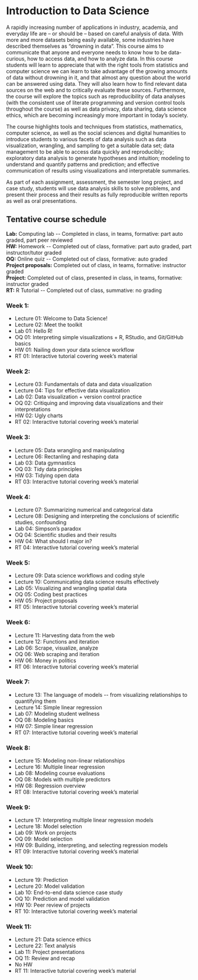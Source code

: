 # Introduction to Data Science

A rapidly increasing number of applications in industry, academia, and everyday life are – or should be – based on careful analysis of data. With more and more datasets being easily available, some industries have described themselves as “drowning in data”. This course aims to communicate that anyone and everyone needs to know how to be data-curious, how to access data, and how to analyze data. In this course students will learn to appreciate that with the right tools from statistics and computer science we can learn to take advantage of the growing amounts of data without drowning in it, and that almost any question about the world can be answered using data. They will also learn how to find relevant data sources on the web and to critically evaluate these sources. Furthermore, the course will explore the topics such as reproducibility of data analyses (with the consistent use of literate programming and version control tools throughout the course) as well as data privacy, data sharing, data science ethics, which are becoming increasingly more important in today’s society.

The course highlights tools and techniques from statistics, mathematics, computer science, as well as the social sciences and digital humanities to introduce students to various facets of data analysis such as data visualization, wrangling, and sampling to get a suitable data set; data management to be able to access data quickly and reproducibly; exploratory data analysis to generate hypotheses and intuition; modeling to understand and quantify patterns and prediction; and effective communication of results using visualizations and interpretable summaries.

As part of each assignment, assessment, the semester long project, and case study, students will use data analysis skills to solve problems, and present their process and their results as fully reproducible written reports as well as oral presentations.

## Tentative course schedule

**Lab:** Computing lab -- Completed in class, in teams, formative: part auto graded, part peer reviewed  
**HW:** Homework -- Completed out of class, formative: part auto graded, part instructor/tutor graded  
**OQ:** Online quiz -- Completed out of class, formative: auto graded  
**Project proposals:** Completed out of class, in teams, formative: instructor graded  
**Project:** Completed out of class, presented in class, in teams, formative: instructor graded  
**RT:** R Tutorial -- Completed out of class, summative: no grading  

### Week 1:
- Lecture 01: Welcome to Data Science!
- Lecture 02: Meet the toolkit
- Lab 01: Hello R!
- OQ 01: Interpreting simple visualizations + R, RStudio, and Git/GitHub basics
- HW 01: Nailing down your data science workflow
- RT 01: Interactive tutorial covering week’s material

### Week 2:
- Lecture 03: Fundamentals of data and data visualization
- Lecture 04: Tips for effective data visualization
- Lab 02: Data visualization + version control practice
- OQ 02: Critiquing and improving data visualizations and their interpretations
- HW 02: Ugly charts 
- RT 02: Interactive tutorial covering week’s material

### Week 3:
- Lecture 05: Data wrangling and manipulating
- Lecture 06: Rectanling and reshaping data
- Lab 03: Data gymnastics
- OQ 03: Tidy data principles
- HW 03: Tidying open data 
- RT 03: Interactive tutorial covering week’s material

### Week 4:
- Lecture 07: Summarizing numerical and categorical data 
- Lecture 08: Designing and interpreting the conclusions of scientific studies, confounding
- Lab 04: Simpson’s paradox
- OQ 04: Scientific studies and their results
- HW 04: What should I major in?
- RT 04: Interactive tutorial covering week’s material

### Week 5:
- Lecture 09: Data science workflows and coding style
- Lecture 10: Communicating data science results effectively
- Lab 05: Visualizing and wrangling spatial data
- OQ 05: Coding best practices
- HW 05: Project proposals
- RT 05: Interactive tutorial covering week’s material

### Week 6:
- Lecture 11: Harvesting data from the web
- Lecture 12: Functions and iteration
- Lab 06: Scrape, visualize, analyze
- OQ 06: Web scraping and iteration
- HW 06: Money in politics
- RT 06: Interactive tutorial covering week’s material

### Week 7:
- Lecture 13: The language of models -- from visualizing relationships to quantifying them
- Lecture 14: Simple linear regression
- Lab 07: Modeling student wellness
- OQ 08: Modeling basics
- HW 07: Simple linear regression
- RT 07: Interactive tutorial covering week’s material

### Week 8:
- Lecture 15: Modeling non-linear relationships
- Lecture 16: Multiple linear regression
- Lab 08: Modeling course evaluations
- OQ 08: Models with multiple predictors
- HW 08: Regression overview
- RT 08: Interactive tutorial covering week’s material

### Week 9:
- Lecture 17: Interpreting multiple linear regression models
- Lecture 18: Model selection
- Lab 09: Work on projects
- OQ 09: Model selection
- HW 09: Building, interpreting, and selecting regression models
- RT 09: Interactive tutorial covering week’s material

### Week 10:
- Lecture 19: Prediction
- Lecture 20: Model validation
- Lab 10: End-to-end data science case study 
- OQ 10: Prediction and model validation
- HW 10: Peer review of projects
- RT 10: Interactive tutorial covering week’s material

### Week 11:
- Lecture 21: Data science ethics
- Lecture 22: Text analysis
- Lab 11: Project presentations
- OQ 11: Review and recap
- No HW
- RT 11: Interactive tutorial covering week’s material

